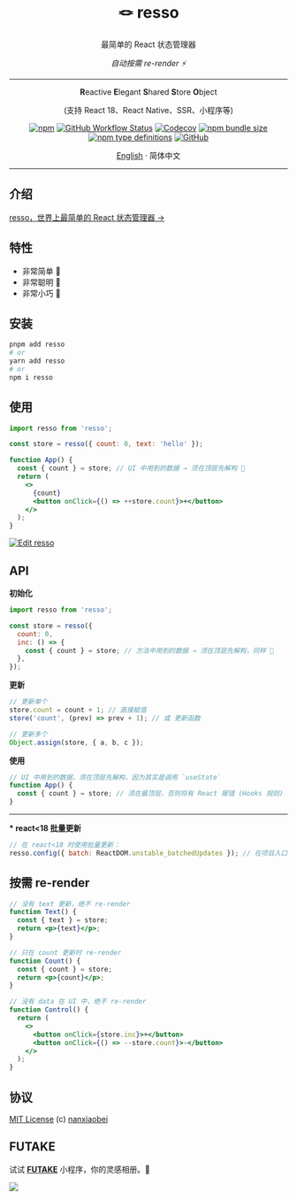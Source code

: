 <div align="center">
<h1>🪢 resso</h1>

最简单的 React 状态管理器

_自动按需 re-render ⚡️_

---

**R**eactive **E**legant **S**hared **S**tore **O**bject

(支持 React 18、React Native、SSR、小程序等)

[![npm](https://img.shields.io/npm/v/resso?style=flat-square)](https://www.npmjs.com/package/resso)
[![GitHub Workflow Status](https://img.shields.io/github/actions/workflow/status/nanxiaobei/resso/test.yml?branch=main&style=flat-square)](https://github.com/nanxiaobei/resso/actions/workflows/test.yml)
[![Codecov](https://img.shields.io/codecov/c/github/nanxiaobei/resso?style=flat-square)](https://codecov.io/gh/nanxiaobei/resso)
[![npm bundle size](https://img.shields.io/bundlephobia/minzip/resso?style=flat-square)](https://bundlephobia.com/result?p=resso)
[![npm type definitions](https://img.shields.io/npm/types/typescript?style=flat-square)](https://github.com/nanxiaobei/resso/blob/main/src/index.ts)
[![GitHub](https://img.shields.io/github/license/nanxiaobei/resso?style=flat-square)](https://github.com/nanxiaobei/resso/blob/main/LICENSE)

[English](./README.md) · 简体中文

</div>

---

## 介绍

[resso，世界上最简单的 React 状态管理器 →](https://zhuanlan.zhihu.com/p/468417292)

## 特性

- 非常简单 🪩
- 非常聪明 🫙
- 非常小巧 🫧

## 安装

```sh
pnpm add resso
# or
yarn add resso
# or
npm i resso
```

## 使用

```jsx
import resso from 'resso';

const store = resso({ count: 0, text: 'hello' });

function App() {
  const { count } = store; // UI 中用到的数据 → 须在顶层先解构 🥷
  return (
    <>
      {count}
      <button onClick={() => ++store.count}>+</button>
    </>
  );
}
```

[![Edit resso](https://codesandbox.io/static/img/play-codesandbox.svg)](https://codesandbox.io/s/resso-ol8dn?file=/src/App.jsx)

## API

**初始化**

```jsx
import resso from 'resso';

const store = resso({
  count: 0,
  inc: () => {
    const { count } = store; // 方法中用到的数据 → 须在顶层先解构，同样 🥷
  },
});
```

**更新**

```jsx
// 更新单个
store.count = count + 1; // 直接赋值
store('count', (prev) => prev + 1); // 或 更新函数

// 更新多个
Object.assign(store, { a, b, c });
```

**使用**

```jsx
// UI 中用到的数据，须在顶层先解构，因为其实是调用 `useState`
function App() {
  const { count } = store; // 须在最顶层，否则将有 React 报错 (Hooks 规则)
}
```

---

**\* react<18 批量更新**

```jsx
// 在 react<18 时使用批量更新：
resso.config({ batch: ReactDOM.unstable_batchedUpdates }); // 在项目入口
```

## 按需 re-render

```jsx
// 没有 text 更新，绝不 re-render
function Text() {
  const { text } = store;
  return <p>{text}</p>;
}

// 只在 count 更新时 re-render
function Count() {
  const { count } = store;
  return <p>{count}</p>;
}

// 没有 data 在 UI 中，绝不 re-render
function Control() {
  return (
    <>
      <button onClick={store.inc}>+</button>
      <button onClick={() => --store.count}>-</button>
    </>
  );
}
```

## 协议

[MIT License](https://github.com/nanxiaobei/resso/blob/main/LICENSE) (c) [nanxiaobei](https://lee.so/)

## FUTAKE

试试 [**FUTAKE**](https://sotake.com/futake) 小程序，你的灵感相册。🌈

![](https://s3.bmp.ovh/imgs/2022/07/21/452dd47aeb790abd.png)
